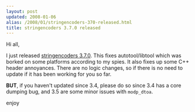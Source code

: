 ```yaml
---
layout: post
updated: 2008-01-06
alias: /2008/01/stringencoders-370-released.html
title: stringencoders 3.7.0 released
---
```

<p>Hi all,
</p>

<p>
I just released <a href="http://stringencoders.googlecode.com/">stringencoders 3.7.0</a>.  This fixes autotool/libtool which was borked on some platforms according to my spies.  It also fixes up some C++ header annoyances.  There are no logic changes, so if there is no need to update if it has been working for you so far.</p>

<p>
<b>BUT</b>, if you haven't updated since 3.4, please do so since 3.4 has a core dumping bug, and 3.5 are some minor issues with <code>modp_dtoa</code>.
</p>

<p>enjoy</p>